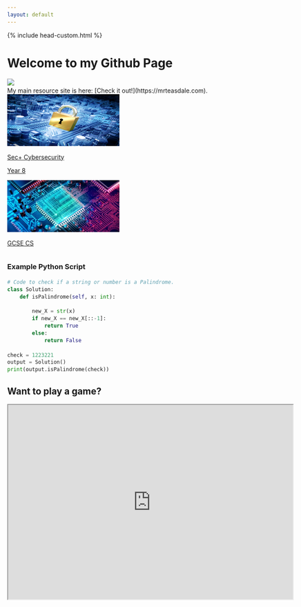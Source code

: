 ```yaml
---
layout: default
---
```

{% include head-custom.html %}
<div class="stuff">
  <h1>Welcome to my Github Page</h1>
  <img src="https://github.githubassets.com/images/icons/emoji/octocat.png"/>
</div>
My main resource site is here: [Check it out!](https://mrteasdale.com).
<div class="stuff">
<div class="homegrid">
  <div class="column">
    <a href="./cyber-security.html">
      <div class="box">
          <img src="./images/cysec-bg.png" height=120px width=260px/>
          <p>Sec+ Cybersecurity</p>
      </div>
    </a>
    <a href="./year-8.html">
      <div class="box">
        <p>Year 8</p>
      </div>
    </a>
    <div class="box"></div>
  </div>
  <div class="column">
    <a href="./gcse-cs.html">
      <div class="box">
        <img src="./images/cpu-bg.png" height=120px width=260px/>
        <p>GCSE CS</p>
      </div>
    </a>
    <div class="box"></div>
    <div class="box"></div>
  </div>
</div>
</div>

### Example Python Script

```python
# Code to check if a string or number is a Palindrome.
class Solution:
    def isPalindrome(self, x: int):

        new_X = str(x)
        if new_X == new_X[::-1]:
            return True
        else:
            return False

check = 1223221
output = Solution()
print(output.isPalindrome(check))
```

## Want to play a game?

<div class="stuff">
  <iframe height = "450" width = "660" src="https://editor.p5js.org/mrteasdale-cs/full/e9IQnrqdU"></iframe>
</div>
